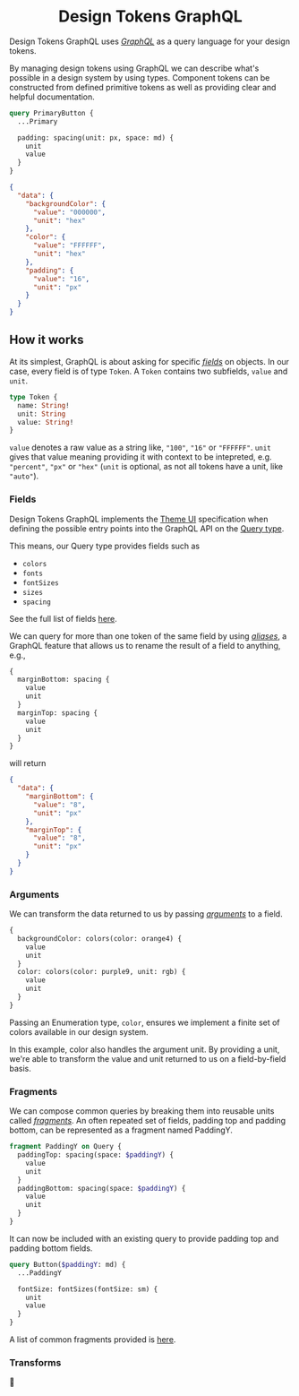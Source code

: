 <h1 style="text-align: center;">Design Tokens GraphQL</h1>

Design Tokens GraphQL uses [_GraphQL_](https://graphql.org/learn/) as a query language for your design tokens.

By managing design tokens using GraphQL we can describe what's possible in a design system by using types. Component tokens can be constructed from defined primitive tokens as well as providing clear and helpful documentation.

```graphql
query PrimaryButton {
  ...Primary

  padding: spacing(unit: px, space: md) {
    unit
    value
  }
}
```

```json
{
  "data": {
    "backgroundColor": {
      "value": "000000",
      "unit": "hex"
    },
    "color": {
      "value": "FFFFFF",
      "unit": "hex"
    },
    "padding": {
      "value": "16",
      "unit": "px"
    }
  }
}
```

<h2>How it works</h2>

At its simplest, GraphQL is about asking for specific [_fields_](https://graphql.org/learn/schema/#object-types-and-fields) on objects. In our case, every field is of type <code>Token</code>. A <code>Token</code> contains two subfields, <code>value</code> and <code>unit</code>.

```graphql
type Token {
  name: String!
  unit: String
  value: String!
}
```

<code>value</code> denotes a raw value as a string like, <code>"100"</code>, <code>"16"</code> or <code>"FFFFFF"</code>. <code>unit</code> gives that value meaning providing it with context to be intepreted, e.g. <code>"percent"</code>, <code>"px"</code> or <code>"hex"</code> (<code>unit</code> is optional, as not all tokens have a unit, like <code>"auto"</code>).

<h3>Fields</h3>

Design Tokens GraphQL implements the [Theme UI](https://theme-ui.com/theme-spec/) specification when defining the possible entry points into the GraphQL API on the [Query type](https://graphql.org/learn/execution/#root-fields-resolvers).

This means, our Query type provides fields such as

- `colors`
- `fonts`
- `fontSizes`
- `sizes`
- `spacing`

See the full list of fields [here]().

We can query for more than one token of the same field by using [_aliases_](https://graphql.org/learn/queries/#aliases), a GraphQL feature that allows us to rename the result of a field to anything, e.g.,

```graphql
{
  marginBottom: spacing {
    value
    unit
  }
  marginTop: spacing {
    value
    unit
  }
}
```

will return

```json
{
  "data": {
    "marginBottom": {
      "value": "8",
      "unit": "px"
    },
    "marginTop": {
      "value": "8",
      "unit": "px"
    }
  }
}
```

<h3>Arguments</h3>

We can transform the data returned to us by passing [_arguments_](https://graphql.org/learn/queries/#arguments) to a field.

```graphql
{
  backgroundColor: colors(color: orange4) {
    value
    unit
  }
  color: colors(color: purple9, unit: rgb) {
    value
    unit
  }
}
```

Passing an Enumeration type, <code>color</code>, ensures we implement a finite set of colors available in our design system.

In this example, color also handles the argument unit. By providing a unit, we're able to transform the value and unit returned to us on a field-by-field basis.

<h3>Fragments</h3>

We can compose common queries by breaking them into reusable units called [_fragments_](https://graphql.org/learn/queries/#fragments). An often repeated set of fields, padding top and padding bottom, can be represented as a fragment named PaddingY.

```graphql
fragment PaddingY on Query {
  paddingTop: spacing(space: $paddingY) {
    value
    unit
  }
  paddingBottom: spacing(space: $paddingY) {
    value
    unit
  }
}
```

It can now be included with an existing query to provide padding top and padding bottom fields.

```graphql
query Button($paddingY: md) {
  ...PaddingY

  fontSize: fontSizes(fontSize: sm) {
    unit
    value
  }
}
```

A list of common fragments provided is [here]().

<h3>Transforms</h3>
🚧
